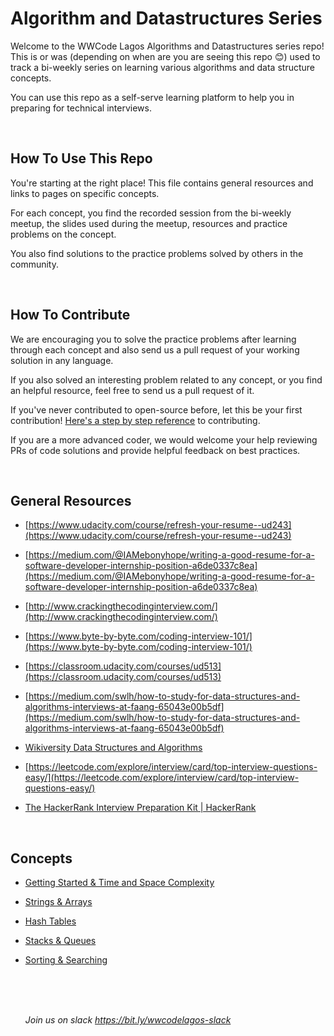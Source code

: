 # Algorithm and Datastructures Series


Welcome to the WWCode Lagos Algorithms and Datastructures series repo! This is or was (depending on when are you are seeing this repo 😊) used to track a bi-weekly series on learning various algorithms and data structure concepts. 

You can use this repo as a self-serve learning platform to help you in preparing for technical interviews.


<br>


## **How To Use This Repo**

You're starting at the right place! This file contains general resources and links to pages on specific concepts. 

For each concept, you find the recorded session from the bi-weekly meetup, the slides used during the meetup, resources and practice problems on the concept.

You also find solutions to the practice problems solved by others in the community.


<br>
  
  
## **How To Contribute**

We are encouraging you to solve the practice problems after learning through each concept and also send us a pull request of your working solution in any language.

If you also solved an interesting problem related to any concept, or you find an helpful resource, feel free to send us a pull request of it. 

If you've never contributed to open-source before, let this be your first contribution! [Here's a step by step reference](https://akrabat.com/the-beginners-guide-to-contributing-to-a-github-project/) to contributing.

If you are a more advanced coder, we would welcome your help reviewing PRs of code solutions and provide helpful feedback on best practices.
  

 <br>
  
  
## General **Resources**

- [https://www.udacity.com/course/refresh-your-resume--ud243](https://www.udacity.com/course/refresh-your-resume--ud243)
- [https://medium.com/@IAMebonyhope/writing-a-good-resume-for-a-software-developer-internship-position-a6de0337c8ea](https://medium.com/@IAMebonyhope/writing-a-good-resume-for-a-software-developer-internship-position-a6de0337c8ea)
- [http://www.crackingthecodinginterview.com/](http://www.crackingthecodinginterview.com/)
- [https://www.byte-by-byte.com/coding-interview-101/](https://www.byte-by-byte.com/coding-interview-101/)
- [https://classroom.udacity.com/courses/ud513](https://classroom.udacity.com/courses/ud513)
- [https://medium.com/swlh/how-to-study-for-data-structures-and-algorithms-interviews-at-faang-65043e00b5df](https://medium.com/swlh/how-to-study-for-data-structures-and-algorithms-interviews-at-faang-65043e00b5df)
- [Wikiversity Data Structures and Algorithms](https://en.wikiversity.org/wiki/Data_Structures_and_Algorithms)
- [https://leetcode.com/explore/interview/card/top-interview-questions-easy/](https://leetcode.com/explore/interview/card/top-interview-questions-easy/)
- [The HackerRank Interview Preparation Kit | HackerRank](https://www.hackerrank.com/interview/interview-preparation-kit)

  
  <br>
  
  
## Concepts

- [Getting Started & Time and Space Complexity](https://github.com/wwcodelagos/algorithm-and-datastructures-series/tree/main/getting-started#getting-started)
- [Strings & Arrays](https://github.com/wwcodelagos/algorithm-and-datastructures-series/tree/main/strings-and-arrays#quick-overview)
- [Hash Tables](https://github.com/wwcodelagos/algorithm-and-datastructures-series/tree/main/hash-tables#quick-overview)
- [Stacks & Queues](https://github.com/wwcodelagos/algorithm-and-datastructures-series/tree/main/stacks-and-queues#quick-overview)
- [Sorting & Searching](https://github.com/wwcodelagos/algorithm-and-datastructures-series/tree/main/sorting-and-searching#quick-overview)

  <br>
  <br>
  <br>

  <i>Join us on slack https://bit.ly/wwcodelagos-slack</i>

